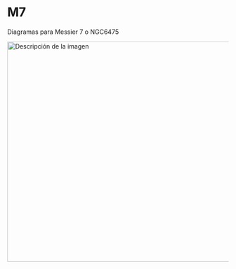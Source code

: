 # M7
Diagramas para Messier 7 o NGC6475

<image src="https://github.com/natfme/365DaysOfCode/blob/master/img_vect_icons/365DaysOfCode_vectors_icons%20(2).png?raw=true](https://github.com/natfme/M7/blob/master/Tarea_astronomia-hr/tarea.png?raw=true" alt="Descripción de la imagen" width="750" height="500">
